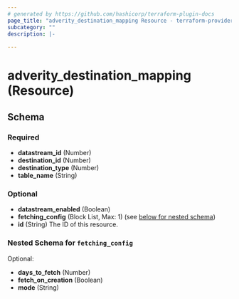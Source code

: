 ```yaml
---
# generated by https://github.com/hashicorp/terraform-plugin-docs
page_title: "adverity_destination_mapping Resource - terraform-provider-adverity"
subcategory: ""
description: |-
  
---
```


# adverity_destination_mapping (Resource)





<!-- schema generated by tfplugindocs -->
## Schema

### Required

- **datastream_id** (Number)
- **destination_id** (Number)
- **destination_type** (Number)
- **table_name** (String)

### Optional

- **datastream_enabled** (Boolean)
- **fetching_config** (Block List, Max: 1) (see [below for nested schema](#nestedblock--fetching_config))
- **id** (String) The ID of this resource.

<a id="nestedblock--fetching_config"></a>
### Nested Schema for `fetching_config`

Optional:

- **days_to_fetch** (Number)
- **fetch_on_creation** (Boolean)
- **mode** (String)


